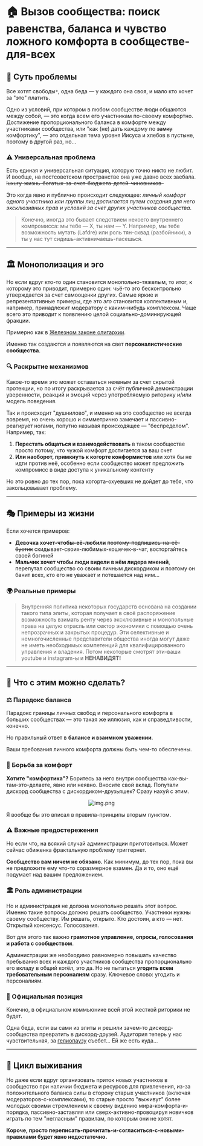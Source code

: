 # 🏠 Вызов сообщества: поиск равенства, баланса и чувство ложного комфорта в сообществе-для-всех

## 🎯 Суть проблемы

Все хотят свободы`*`, одна беда — у каждого она своя, и мало кто хочет за "это" платить.

Одно из условий, при котором в любом сообществе люди общаются между собой, — это когда всем его участникам по-своему комфортно. Достижение пропорционального баланса в комфорте между участниками сообщества, или "как (не) дать каждому по ~~замку~~ комфортику", — это отдельная тема уровня Иисуса и хлебов в пустыне, поэтому в другой раз, но...

### ⚠️ Универсальная проблема

Есть единая и универсальная ситуация, которую точно никто не любит. И вообще, на постсоветском пространстве она уже давно всех заебала. ~~luxury-жизнь-богатых-за-счет-бюджета-детей-чиновников-~~

Это когда явно и публично происходит следующее: *личный комфорт одного участника или группы лиц достигается путем создания для него эксклюзивных прав и условий за счет других участников сообщества*.

> Конечно, иногда это бывает следствием некоего внутреннего компромисса: мы тебе — Х, ты нам — Y. Например, мы тебе возможность мутать (Lafdre) или роль тян-сквад (разбойники), а ты у нас тут сидишь-активничаешь-пасешься.

---

## 🏛️ Монополизация и эго

Но если вдруг кто-то один становится монопольно-тяжелым, то итог, к которому это приводит, примерно один: чьё-то эго бесконтрольно утверждается за счет самооценки других. Самые яркие и репрезентативные примеры, где это *эго* становится коллективным и, например, принадлежит модератору с каким-нибудь комплексом. Чаще всего это приводит к появлению целой социально-доминирующей фракции.

Примерно как в [Железном законе олигархии](https://ru.wikipedia.org/wiki/Железный_закон_олигархии).

Именно так создаются и появляются на свет **персоналистические сообщества**.

### 🔍 Раскрытие механизмов

Какое-то время это может оставаться неявным за счет скрытой протекции, но по итогу раскрывается за счёт публичной демонстрации уверенности, реакций и эмоций через употребляемую риторику и/или модель поведения.

Так и происходит "душнилово", и именно на это сообщество не всегда вовремя, но очень хорошо и симметрично замечает и пассивно-реагирует ногами, попутно называя происходящее — "беспределом". Например, так:

1. **Перестать общаться и взаимодействовать** в таком сообществе просто потому, что чужой комфорт достигается за ваш счет
2. **Или наоборот, примкнуть к когорте конформистов** или хотя бы не идти против неё, особенно если сообщество может предложить компромисс в виде доступа к уникальному контенту

Но это ровно до тех пор, пока когорта-охуевших не дойдет до тебя, что закольцовывает проблему.

---

## 🎭 Примеры из жизни

Если хочется примеров:

- **Девочка хочет-чтобы-её-любили** ~~поэтому-подпишись-на-её-бустик~~ скидывает-своих-любимых-кошечек-в-чат, восторгайтесь своей богиней
- **Мальчик хочет чтобы люди видели в нём лидера мнений**, перепутал сообщество со своим личным дискордиком и поэтому он банит всех, кто его не уважает и потешается над ним...

### 🌍 Реальные примеры

> Внутренняя политика некоторых государств основана на создании такого типа элиты, которая получает в своё распоряжение возможность взимать ренту через эксклюзивные и монопольные права на целую отрасль или сектор экономики с помощью очень непрозрачных и закрытых процедур. Эти селективные и немногочисленные представители общества иногда могут даже не иметь необходимых компетенций для квалифицированного управления и владения. Потом некоторые смотрят эти-ваши youtube и instagram-ы и **НЕНАВИДЯТ!**

---

## 🔧 Что с этим можно сделать?

### ⚖️ Парадокс баланса

Парадокс границы личных свобод и персонального комфорта в больших сообществах — это такая же иллюзия, как и справедливости, конечно.

Но правильный ответ в **балансе и взаимном уважении**.

Ваши требования личного комфорта должны быть чем-то обеспечены.

### 💪 Борьба за комфорт

**Хотите "комфортика"?** Боритесь за него внутри сообщества как-вы-там-это-делаете, явно или неявно. Вносите свой вклад. Попутали дискорд сообщества с дискордиком-друзьяшек? Сразу нахуй с этим.


<div align="center">

![img.png](../..//images/assets/img.png)

</div>



Я вообще бы это вписал в правила-принципы вторым пунктом.

### ⚠️ Важные предостережения

Но если что, на всякий случай администрации приготовиться. Может сейчас обиженка фрактальную проблему триггернет.

**Сообщество вам ничем не обязано.** Как минимум, до тех пор, пока вы не предложите ему что-то соразмерное взамен. Да и то, оно ещё подумает над вашим предложением.

### 🏛️ Роль администрации

Но и администрация не должна монопольно решать этот вопрос. Именно такие вопросы должно решать сообщество. Участники нужны своему сообществу. Им решать, открыто. Кто достоин, а кто — нет. Открытый консенсус. Голосования.

Вот для этого так важно **грамотное управление, опросы, голосования и работа с сообществом**.

Администрации же необходимо равномерно повышать качество пребывания всех и каждого участников сообщества пропорционально его вкладу в общий котёл, это да. Но не пытаться **угодить всем требовательным персоналиям** сразу. Ключевое слово: угодить и персоналиям.

### 📢 Официальная позиция

Конечно, в официальном коммьюнике всей этой жесткой риторики не будет.

Одна беда, если вы сами из элиты и решили зачем-то дискорд-сообщества превратить в дискорд-друзей. Аудитория теперь у нас чувствительная, за [гелиопаузу](https://ru.wikipedia.org/wiki/Гелиосфера) съебет... Ей же есть куда...

---

## 🔄 Цикл выживания

Но даже если вдруг организовать приток новых участников в сообщество при наличии бюджета и ресурсов для привлечения, из-за положительного баланса силы в сторону старых участников (включая модераторов-с-комплексами), то старые просто "выживут" более молодых своими стремлением к своему видению мира-комфорта-и-порядка, пассивно-заставляя или сверх-активно-провоцируя новичков играть по тем "негласным" правилам, по которым они не хотят.

**Короче, просто переписать-прочитать-и-согласиться-с-новыми-правилами будет явно недостаточно.**
